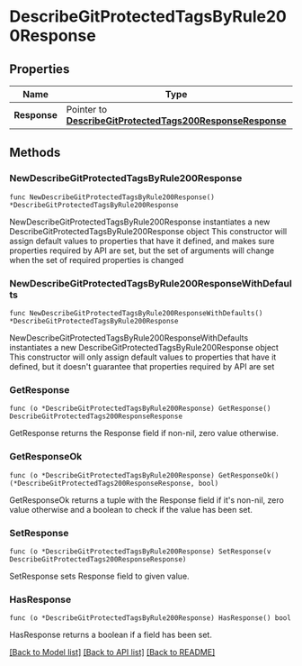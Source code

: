 # DescribeGitProtectedTagsByRule200Response

## Properties

Name | Type | Description | Notes
------------ | ------------- | ------------- | -------------
**Response** | Pointer to [**DescribeGitProtectedTags200ResponseResponse**](DescribeGitProtectedTags200ResponseResponse.md) |  | [optional] 

## Methods

### NewDescribeGitProtectedTagsByRule200Response

`func NewDescribeGitProtectedTagsByRule200Response() *DescribeGitProtectedTagsByRule200Response`

NewDescribeGitProtectedTagsByRule200Response instantiates a new DescribeGitProtectedTagsByRule200Response object
This constructor will assign default values to properties that have it defined,
and makes sure properties required by API are set, but the set of arguments
will change when the set of required properties is changed

### NewDescribeGitProtectedTagsByRule200ResponseWithDefaults

`func NewDescribeGitProtectedTagsByRule200ResponseWithDefaults() *DescribeGitProtectedTagsByRule200Response`

NewDescribeGitProtectedTagsByRule200ResponseWithDefaults instantiates a new DescribeGitProtectedTagsByRule200Response object
This constructor will only assign default values to properties that have it defined,
but it doesn't guarantee that properties required by API are set

### GetResponse

`func (o *DescribeGitProtectedTagsByRule200Response) GetResponse() DescribeGitProtectedTags200ResponseResponse`

GetResponse returns the Response field if non-nil, zero value otherwise.

### GetResponseOk

`func (o *DescribeGitProtectedTagsByRule200Response) GetResponseOk() (*DescribeGitProtectedTags200ResponseResponse, bool)`

GetResponseOk returns a tuple with the Response field if it's non-nil, zero value otherwise
and a boolean to check if the value has been set.

### SetResponse

`func (o *DescribeGitProtectedTagsByRule200Response) SetResponse(v DescribeGitProtectedTags200ResponseResponse)`

SetResponse sets Response field to given value.

### HasResponse

`func (o *DescribeGitProtectedTagsByRule200Response) HasResponse() bool`

HasResponse returns a boolean if a field has been set.


[[Back to Model list]](../README.md#documentation-for-models) [[Back to API list]](../README.md#documentation-for-api-endpoints) [[Back to README]](../README.md)


